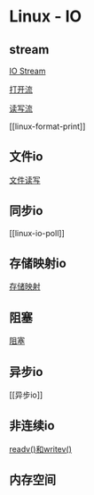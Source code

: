 # Linux - IO

## stream

[IO Stream](linux-io-stream.md)

[打开流](linux-stream-open-api.md)

[读写流](linux-stream-read-and-write.md)

[[linux-format-print]]

## 文件io

[文件读写](linux-file-api-read-write.md)

## 同步io

[[linux-io-poll]]

## 存储映射io

[存储映射](linux-io-api-mmap.md)

## 阻塞

[阻塞](linux-block.md)

## 异步io
  
[[异步io]]

## 非连续io

[readv()和writev()](linux-io-api-readv-and-writev.md)

## 内存空间

